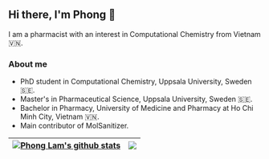 ## Hi there, I'm Phong 👋


I am a pharmacist with an interest in Computational Chemistry from Vietnam 🇻🇳.

### About me
- PhD student in Computational Chemistry, Uppsala University, Sweden 🇸🇪.
- Master's in Pharmaceutical Science, Uppsala University, Sweden 🇸🇪.
- Bachelor in Pharmacy, University of Medicine and Pharmacy at Ho Chi Minh City, Vietnam 🇻🇳.
- Main contributor of MolSanitizer.

| <a href="https://github.com/anuraghazra/github-readme-stats"><img align="center" src="https://github-readme-stats-two-green-86.vercel.app/api?username=phonglam3103&show_icons=true&theme=dark&hide_border=true" alt="Phong Lam's github stats" /></a> | <a href="https://github.com/anuraghazra/github-readme-stats"><img align="center" src="https://github-readme-stats-two-green-86.vercel.app/api/top-langs/?username=phonglam3103&layout=compact&theme=dark&hide_border=true&hide=jupyter%20notebook" /></a> |
| ------------- | ------------- |

